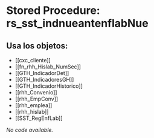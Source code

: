 # Stored Procedure: rs_sst_indnueantenflabNue

## Usa los objetos:
- [[cxc_cliente]]
- [[fn_rhh_Hislab_NumSec]]
- [[GTH_IndicadorDet]]
- [[GTH_IndicadoresGH]]
- [[GTH_IndicadorHistorico]]
- [[rhh_Convenio]]
- [[rhh_EmpConv]]
- [[rhh_emplea]]
- [[rhh_hislab]]
- [[SST_RegEnfLab]]

*No code available.*
